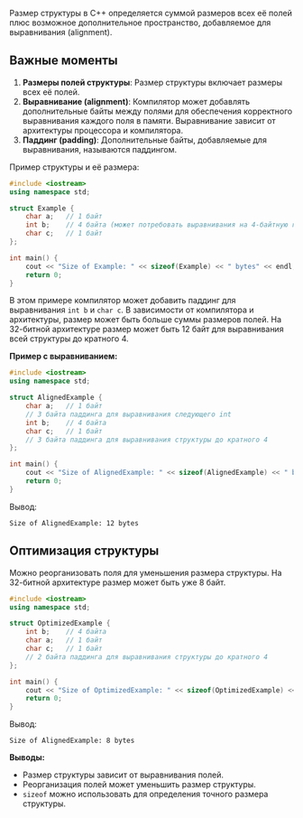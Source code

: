 Размер структуры в C++ определяется суммой размеров всех её полей плюс возможное дополнительное пространство, добавляемое для выравнивания (alignment).

## Важные моменты

1. **Размеры полей структуры**: Размер структуры включает размеры всех её полей.
2. **Выравнивание (alignment)**: Компилятор может добавлять дополнительные байты между полями для обеспечения корректного выравнивания каждого поля в памяти. Выравнивание зависит от архитектуры процессора и компилятора.
3. **Паддинг (padding)**: Дополнительные байты, добавляемые для выравнивания, называются паддингом.

Пример структуры и её размера:

```cpp
#include <iostream>
using namespace std;

struct Example {
    char a;   // 1 байт
    int b;    // 4 байта (может потребовать выравнивания на 4-байтную границу)
    char c;   // 1 байт
};

int main() {
    cout << "Size of Example: " << sizeof(Example) << " bytes" << endl;
    return 0;
}
```

В этом примере компилятор может добавить паддинг для выравнивания `int b` и `char c`. В зависимости от компилятора и архитектуры, размер может быть больше суммы размеров полей. На 32-битной архитектуре размер может быть 12 байт для выравнивания всей структуры до кратного 4.

**Пример с выравниванием:**

```cpp
#include <iostream>
using namespace std;

struct AlignedExample {
    char a;   // 1 байт
    // 3 байта паддинга для выравнивания следующего int
    int b;    // 4 байта
    char c;   // 1 байт
    // 3 байта паддинга для выравнивания структуры до кратного 4
};

int main() {
    cout << "Size of AlignedExample: " << sizeof(AlignedExample) << " bytes" << endl;
    return 0;
}
```

Вывод:

```
Size of AlignedExample: 12 bytes
```

## Оптимизация структуры

Можно реорганизовать поля для уменьшения размера структуры. На 32-битной архитектуре размер может быть уже 8 байт.

```cpp
#include <iostream>
using namespace std;

struct OptimizedExample {
    int b;    // 4 байта
    char a;   // 1 байт
    char c;   // 1 байт
    // 2 байта паддинга для выравнивания структуры до кратного 4
};

int main() {
    cout << "Size of OptimizedExample: " << sizeof(OptimizedExample) << " bytes" << endl;
    return 0;
}
```

Вывод:

```
Size of AlignedExample: 8 bytes
```

**Выводы:**
- Размер структуры зависит от выравнивания полей.
- Реорганизация полей может уменьшить размер структуры.
- `sizeof` можно использовать для определения точного размера структуры.
